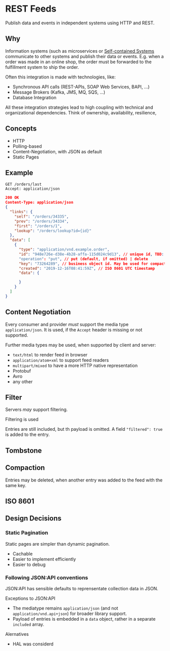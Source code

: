 # REST Feeds

Publish data and events in independent systems using HTTP and REST.

## Why

Information systems (such as microservices or [Self-contained Systems](https://scs-architecture.org/) communicate to other systems and publish their data or events. 
E.g. when a order was made in an online shop, the order must be forwarded to the fulfillment system to ship the order.

Often this integration is made with technologies, like:

- Synchronous API calls (REST-APIs, SOAP Web Services, BAPI, ...)
- Message Brokers (Kafka, JMS, MQ, SQS, ...)
- Database Integration

All these integration strategies lead to high coupling with technical and organizational dependencies. Think of ownership, availability, resilience, 



## Concepts

* HTTP
* Polling-based
* Content-Negotiation, with JSON as default
* Static Pages



## Example

```
GET /orders/last
Accept: application/json
```

```json
200 OK
Content-Type: application/json
{
  "links": {
    "self": "/orders/34335",
    "prev": "/orders/34334",
    "first": "/orders/1",
    "lookup": "/orders/lookup?id={id}"
  },
  "data": [
    {
      "type": "application/vnd.example.order",
      "id": "948e726e-d38e-4b28-affa-115d024c9d13", // unique id, TBD: sequence???
      "operation": "put", // put (default, if omitted) | delete
      "key": "73264289", // business object id. May be used for compaction.
      "created": "2019-12-16T08:41:59Z", // ISO 8601 UTC timestamp
      "data": {

      }
    }
  ]
}
```

## Content Negotiation

Every consumer and provider _must_ support the media type `application/json`.
It is used, if the `Accept` header is missing or not supported.

Further media types may be used, when supported by client and server:

* `text/html` to render feed in browser
* `application/atom+xml` to support feed readers
* `multipart/mixed` to have a more HTTP native representation
* Protobuf
* Avro
* any other


## Filter

Servers _may_ support filtering.

Filtering is used 

Entries are still included, but th payload is omitted.
A field `"filtered": true` is added to the entry.

## Tombstone


## Compaction

Entries may be deleted, when another entry was added to the feed with the same key.




##  ISO 8601




## Design Decisions

### Static Pagination

Static pages are simpler than dynamic pagination.

- Cachable
- Easier to implement efficiently
- Easier to debug

### Following JSON:API conventions

JSON:API has sensible defaults to reprensentate collection data in JSON.

Exceptions to JSON:API

- The mediatype remains `application/json` (and not `application/vnd.api+json`) for broader library support.
- Payload of entries is embedded in a `data` object, rather in a separate `included` array.

Alernatives

- HAL was considerd



